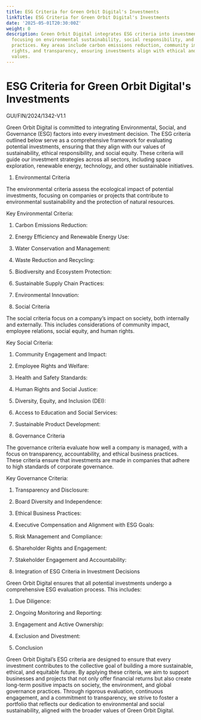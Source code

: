 ```yaml
---
title: ESG Criteria for Green Orbit Digital's Investments
linkTitle: ESG Criteria for Green Orbit Digital's Investments
date: '2025-05-01T20:30:00Z'
weight: 0
description: Green Orbit Digital integrates ESG criteria into investment decisions,
  focusing on environmental sustainability, social responsibility, and strong governance
  practices. Key areas include carbon emissions reduction, community impact, employee
  rights, and transparency, ensuring investments align with ethical and sustainable
  values.
---
```



# ESG Criteria for Green Orbit Digital's Investments

GUI/FIN/2024/1342-V1.1

Green Orbit Digital is committed to integrating Environmental, Social, and Governance (ESG) factors into every investment decision. The ESG criteria outlined below serve as a comprehensive framework for evaluating potential investments, ensuring that they align with our values of sustainability, ethical responsibility, and social equity. These criteria will guide our investment strategies across all sectors, including space exploration, renewable energy, technology, and other sustainable initiatives.

1. Environmental Criteria

The environmental criteria assess the ecological impact of potential investments, focusing on companies or projects that contribute to environmental sustainability and the protection of natural resources.

Key Environmental Criteria:

1. Carbon Emissions Reduction:

1. Energy Efficiency and Renewable Energy Use:

1. Water Conservation and Management:

1. Waste Reduction and Recycling:

1. Biodiversity and Ecosystem Protection:

1. Sustainable Supply Chain Practices:

1. Environmental Innovation:

2. Social Criteria

The social criteria focus on a company’s impact on society, both internally and externally. This includes considerations of community impact, employee relations, social equity, and human rights.

Key Social Criteria:

1. Community Engagement and Impact:

1. Employee Rights and Welfare:

1. Health and Safety Standards:

1. Human Rights and Social Justice:

1. Diversity, Equity, and Inclusion (DEI):

1. Access to Education and Social Services:

1. Sustainable Product Development:

3. Governance Criteria

The governance criteria evaluate how well a company is managed, with a focus on transparency, accountability, and ethical business practices. These criteria ensure that investments are made in companies that adhere to high standards of corporate governance.

Key Governance Criteria:

1. Transparency and Disclosure:

1. Board Diversity and Independence:

1. Ethical Business Practices:

1. Executive Compensation and Alignment with ESG Goals:

1. Risk Management and Compliance:

1. Shareholder Rights and Engagement:

1. Stakeholder Engagement and Accountability:

4. Integration of ESG Criteria in Investment Decisions

Green Orbit Digital ensures that all potential investments undergo a comprehensive ESG evaluation process. This includes:

1. Due Diligence:

1. Ongoing Monitoring and Reporting:

1. Engagement and Active Ownership:

1. Exclusion and Divestment:

5. Conclusion

Green Orbit Digital’s ESG criteria are designed to ensure that every investment contributes to the collective goal of building a more sustainable, ethical, and equitable future. By applying these criteria, we aim to support businesses and projects that not only offer financial returns but also create long-term positive impacts on society, the environment, and global governance practices. Through rigorous evaluation, continuous engagement, and a commitment to transparency, we strive to foster a portfolio that reflects our dedication to environmental and social sustainability, aligned with the broader values of Green Orbit Digital.